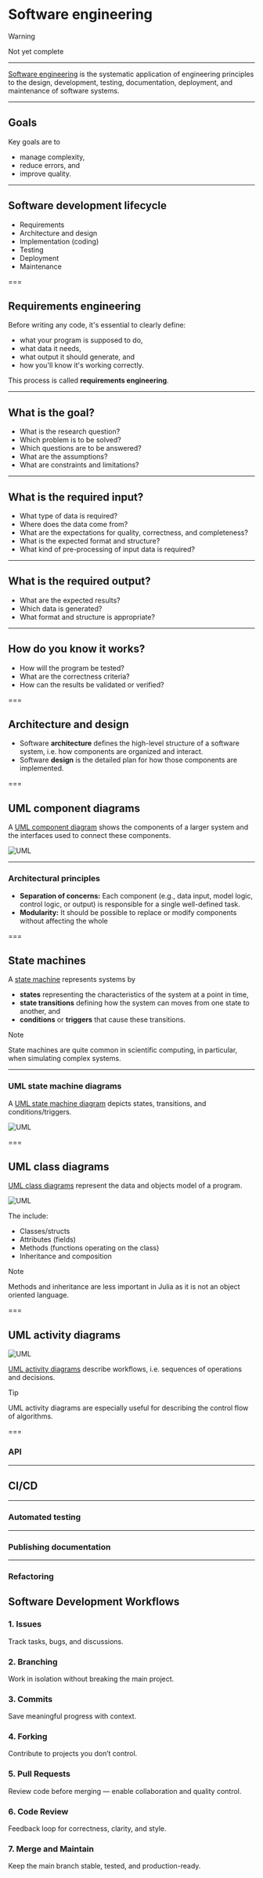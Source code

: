 # Software engineering

> [!WARNING]
> Not yet complete

---


[Software engineering](https://en.wikipedia.org/wiki/Software_engineering) is the systematic application of engineering principles to the design, development, testing, documentation, deployment, and maintenance of software systems.

---

## Goals


Key goals are to

- manage complexity, 
- reduce errors, and 
- improve quality.

---


## Software development lifecycle


- Requirements
- Architecture and design
- Implementation (coding)
- Testing
- Deployment
- Maintenance

===

## Requirements engineering

Before writing any code, it's essential to clearly define:

- what your program is supposed to do,
- what data it needs,
- what output it should generate, and
- how you'll know it's working correctly.

This process is called **requirements engineering**.

---

## What is the goal?

- What is the research question?
- Which problem is to be solved?
- Which questions are to be answered?
- What are the assumptions?
- What are constraints and limitations?

---

## What is the required input?

- What type of data is required?
- Where does the data come from?
- What are the expectations for quality, correctness, and completeness?
- What is the expected format and structure?
- What kind of pre-processing of input data is required? 

---

## What is the required output?

- What are the expected results?
- Which data is generated?
- What format and structure is appropriate?

---

## How do you know it works?

- How will the program be tested?
- What are the correctness criteria?
- How can the results be validated or verified?

===

## Architecture and design

- Software **architecture** defines the high-level structure of a software system, i.e. how components are organized and interact.
- Software **design** is the detailed plan for how those components are implemented.

===

## UML component diagrams

A [UML component diagram](https://en.wikipedia.org/wiki/Component_diagram) shows the components of a larger system and the interfaces used to connect these components.

<!--
@startuml
  [Data provider] as DP
  [Controller] as C
  [Observer] as O
  [Model] as M
  interface "input" as IInput
  interface "control" as IControl
  interface "subscribe" as ISubscribe
  interface "update" as IUpdate
  DP .right.> IInput
  IInput -right- M
  M -down- ISubscribe
  O .up.> ISubscribe
  O -up- IUpdate
  M .down.> IUpdate
  C .left.> IControl
  M -right- IControl
}
@enduml
-->

![UML](09-lecture/Component_diagram.svg)<!-- .element style="height:400px;" -->

---

### Architectural principles

- **Separation of concerns:** Each component (e.g., data input, model logic, control logic, or output) is responsible for a single well-defined task.
- **Modularity:** It should be possible to replace or modify components without affecting the whole

===

## State machines

A [state machine](https://en.wikipedia.org/wiki/Finite-state_machine) represents systems by 

- **states** representing the characteristics of the system at a point in time,
- **state transitions** defining how the system can moves from one state to another, and 
- **conditions** or **triggers** that cause these transitions.

> [!NOTE]
> State machines are quite common in scientific computing, in particular, when simulating complex systems.

---

### UML state machine diagrams

A [UML state machine diagram](https://en.wikipedia.org/wiki/UML_state_machine) depicts states, transitions, and conditions/triggers.

<!--
@startuml
[*] -> Initialized
Initialized -> Running : start
Running -d-> Paused : pause
Running -> Completed : finish
Completed -d-> [*]
Paused -> Aborted : abort
Running -> Aborted : abort
Paused -u-> Running : resume
Aborted -r-> [*]
@enduml
-->

![UML](09-lecture/State_machine_diagram.svg)<!-- .element style="height:400px;" -->

===


## UML class diagrams

[UML class diagrams](https://en.wikipedia.org/wiki/Class_diagram) represent the data and objects model of a program.

<div class="twocolumn" style="align-items:center;">
<div>
<!--
@startuml
object Simulator {
  +parameters: Parameters
  +current_state: State
  +logger: Logger
}
object Parameters {
  +duration: Int32
  +arrival_rate: Float64
  +service_rate: Float64
  +number_of_servers: Int32
}
object State {
  +time: Float64
  +queue_length: Int32
  +busy_servers: Int32
}
object Logger {
  +log: Vector{State}
}
Simulator -- Parameters
Simulator -- State
Simulator -- Logger
Logger - State
@enduml
-->

![UML](09-lecture/Class_diagram.svg)

</div>
<div>
The include:

- Classes/structs
- Attributes (fields)
- Methods (functions operating on the class)
- Inheritance and composition

</div>
</div>

> [!NOTE]
> Methods and inheritance are less important in Julia as it is not an object oriented language.

===

## UML activity diagrams

<div class="twocolumn" style="align-items:center;">
<div>
<!--
@startuml
start
:Initialize system state;
repeat
  :Wait for event;
  if () then (arrival)
    :Add entity to queue;
  else (departure)
    :Remove entity from queue;
  endif
  :Update system state;
repeat while () is (continue) not (terminate)
stop
@enduml
-->

![UML](09-lecture/Activity_diagram.svg)<!-- .element style="height:600px;" -->


</div>
<div>

[UML activity diagrams](https://en.wikipedia.org/wiki/Activity_diagram) describe workflows, i.e. sequences of operations and decisions.

</div>
</div>

> [!TIP]
> UML activity diagrams are especially useful for describing the control flow of algorithms.

===

### API

---

## CI/CD

---

### Automated testing

---

### Publishing documentation

---

### Refactoring

## Software Development Workflows

### 1. Issues
Track tasks, bugs, and discussions.

### 2. Branching
Work in isolation without breaking the main project.

### 3. Commits
Save meaningful progress with context.

### 4. Forking
Contribute to projects you don’t control.

### 5. Pull Requests
Review code before merging — enable collaboration and quality control.

### 6. Code Review
Feedback loop for correctness, clarity, and style.

### 7. Merge and Maintain
Keep the main branch stable, tested, and production-ready.
